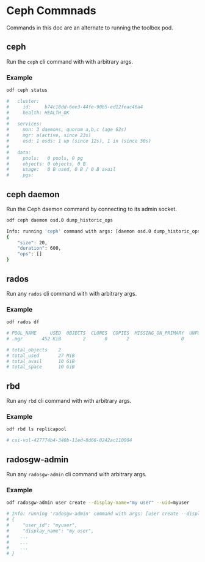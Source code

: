 # Ceph Commnads

Commands in this doc are an alternate to running the toolbox pod.

## ceph

Run the `ceph` cli command with with arbitrary args.

### Example

```bash
odf ceph status

#   cluster:
#     id:     b74c18dd-6ee3-44fe-90b5-ed12feac46a4
#     health: HEALTH_OK
#
#   services:
#     mon: 3 daemons, quorum a,b,c (age 62s)
#     mgr: a(active, since 23s)
#     osd: 1 osds: 1 up (since 12s), 1 in (since 30s)
#
#   data:
#     pools:   0 pools, 0 pg
#     objects: 0 objects, 0 B
#     usage:   0 B used, 0 B / 0 B avail
#     pgs:
```

## ceph daemon

Run the Ceph daemon command by connecting to its admin socket.

```bash
odf ceph daemon osd.0 dump_historic_ops

Info: running 'ceph' command with args: [daemon osd.0 dump_historic_ops]
{
    "size": 20,
    "duration": 600,
    "ops": []
}
```

## rados

Run any `rados` cli command with with arbitrary args.

### Example

```bash
odf rados df

# POOL_NAME     USED  OBJECTS  CLONES  COPIES  MISSING_ON_PRIMARY  UNFOUND  DEGRADED  RD_OPS      RD  WR_OPS       WR  USED COMPR  UNDER COMPR
# .mgr       452 KiB        2       0       2                   0        0         0      22  18 KiB      14  262 KiB         0 B          0 B

# total_objects    2
# total_used       27 MiB
# total_avail      10 GiB
# total_space      10 GiB
```

## rbd

Run any `rbd` cli command with with arbitrary args.

### Example

```bash
odf rbd ls replicapool

# csi-vol-427774b4-340b-11ed-8d66-0242ac110004
```

## radosgw-admin

Run any `radosgw-admin` cli command with arbitrary args.

### Example

```bash
odf radosgw-admin user create --display-name="my user" --uid=myuser

# Info: running 'radosgw-admin' command with args: [user create --display-name=my-user --uid=myuser]
# {
#     "user_id": "myuser",
#     "display_name": "my user",
#    ...
#    ...
#    ...
# }
```

